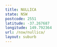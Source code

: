 ```yaml
---
title: NULLICA
state: NSW
postcode: 2551
latitude: -37.267687
longitude: 149.792364
url: /nsw/nullica/
layout: suburb
---
```

